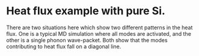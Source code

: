 # Heat flux example with pure Si.

There are two situations here which show two different patterns in the heat flux. One is a typical MD simulation where all modes are activated, and the other is a single phonon wave-packet. Both show that the modes contributing to heat flux fall on a diagonal line. 
